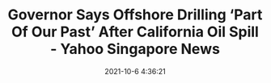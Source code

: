 ---
"title": "Governor Says Offshore Drilling ‘Part Of Our Past’ After California Oil Spill - Yahoo Singapore News"
"date": "2021-10-6 4:36:21"
"feed_name": "GOOGLENEWSDRILLING"
"feed_website": "https://news.google.com/search?q=drilling%2Bincident&hl=en-US&gl=US&ceid=US:en"
"feed_rss": "https://news.google.com/rss/search?q=drilling%2Bincident&hl=en-US&gl=US&ceid=US:en"
"link": "https://sg.news.yahoo.com/governor-says-offshore-drilling-part-043621135.html"
"source": "{'href': 'https://sg.news.yahoo.com', 'title': 'Yahoo Singapore News'}"
"file": "_posts/2021-1-1-1c16a39fc285eb031d4760740d27876e39c4beab.md"
"accident": "0"
"drilling": "0"
"dead": "0"
"injured": "0"
"arrested": "0"
"place": "unknown place"
"where": "unknown site"
"causes": "unknown"
"place_uri": "unknown place"
---
